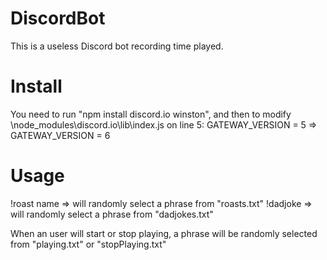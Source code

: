 # DiscordBot

This is a useless Discord bot recording time played.

# Install

You need to run "npm install discord.io winston", and then to modify \node_modules\discord.io\lib\index.js on line 5:
GATEWAY_VERSION = 5 => GATEWAY_VERSION = 6

# Usage

!roast name => will randomly select a phrase from "roasts.txt"
!dadjoke => will randomly select a phrase from "dadjokes.txt"

When an user will start or stop playing, a phrase will be randomly selected from "playing.txt" or "stopPlaying.txt"

